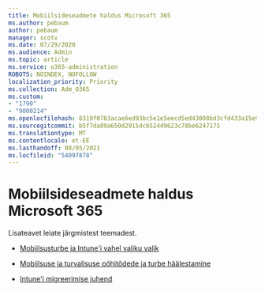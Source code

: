 ```yaml
---
title: Mobiilsideseadmete haldus Microsoft 365
ms.author: pebaum
author: pebaum
manager: scotv
ms.date: 07/29/2020
ms.audience: Admin
ms.topic: article
ms.service: o365-administration
ROBOTS: NOINDEX, NOFOLLOW
localization_priority: Priority
ms.collection: Adm_O365
ms.custom:
- "1790"
- "9000214"
ms.openlocfilehash: 8319f0783acae6ed93bc5e1e5eecd5ed43008bd3cfd433a15e912e175a522f9d
ms.sourcegitcommit: b5f7da89a650d2915dc652449623c78be6247175
ms.translationtype: MT
ms.contentlocale: et-EE
ms.lasthandoff: 08/05/2021
ms.locfileid: "54097878"
---
```

# <a name="mobile-device-management-in-microsoft-365"></a>Mobiilsideseadmete haldus Microsoft 365

Lisateavet leiate järgmistest teemadest. 

- [Mobiilsusturbe ja Intune'i vahel valiku valik](https://docs.microsoft.com/office365/securitycompliance/choose-between-mdm-and-intune)

- [Mobiilsuse ja turvalisuse põhitõdede ja turbe häälestamine](https://support.office.com/article/Set-up-Mobile-Device-Management-MDM-in-Office-365-dd892318-bc44-4eb1-af00-9db5430be3cd)

- [Intune'i migreerimise juhend](https://docs.microsoft.com/intune/migration-guide)